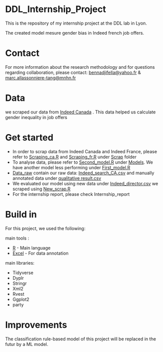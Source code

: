 # DDL_Internship_Project
This is the repository of my internship project at the DDL lab in Lyon.

The created model mesure gender bias in Indeed french job offers.

# Contact
For more information about the research methodology and for questions regarding collaboration, please contact: bennadjifella@yahoo.fr & marc.allassonniere-tang@mnhn.fr

# Data
we scraped our data from [Indeed Canada](https://emplois.ca.indeed.com/) .
This data helped us calculate gender inequality in job offers

# Get started 
- In order to scrap data from Indeed Canada and Indeed France, please refer to [Scraping_ca.R](https://github.com/FellaBennadji/DDL_Internship_Project/blob/main/Scrap/Scraping_ca.R) and [Scraping_fr.R](https://github.com/FellaBennadji/DDL_Internship_Project/blob/main/Scrap/Scraping_fr.R) under [Scrap](https://github.com/FellaBennadji/DDL_Internship_Project/tree/main/Scrap) folder
- To analyse data, please refer to [Second_model.R](https://github.com/FellaBennadji/DDL_Internship_Project/blob/main/Models/Second_model.R) under [Models](https://github.com/FellaBennadji/DDL_Internship_Project/tree/main/Models). We have another model less performing under [First_model.R](https://github.com/FellaBennadji/DDL_Internship_Project/blob/main/Models/First_model.R)
- [Data_raw](https://github.com/FellaBennadji/DDL_Internship_Project/tree/main/Data_raw) contain our raw data: [Indeed_search_CA.csv](https://github.com/FellaBennadji/DDL_Internship_Project/blob/main/Data_raw/Indeed_search_CA.csv) and manually annotated data under [qualitative result.csv](https://github.com/FellaBennadji/DDL_Internship_Project/blob/main/Data_raw/qualitative%20result.csv)
- We evaluated our model using new data under [Indeed_director.csv](https://github.com/FellaBennadji/DDL_Internship_Project/blob/main/Evaluation/Indeed_director.csv) we scraped using [New_scrap.R](https://github.com/FellaBennadji/DDL_Internship_Project/blob/main/Evaluation/New_scrap.R)
- For the internship report, please check Internship_report

# Build in 
For this project, we used the following:

main tools :
- [R](https://www.r-project.org/) - Main language
- [Excel](https://www.microsoft.com/fr-fr/microsoft-365/p/excel/CFQ7TTC0HR4R?activetab=pivot:pr%C3%A9sentationtab&ef_id=EAIaIQobChMIt66Hoani-gIVb49oCR2reA2rEAAYASAAEgJhIPD_BwE:G:s&OCID=AIDcmm409lj8ne_SEM_EAIaIQobChMIt66Hoani-gIVb49oCR2reA2rEAAYASAAEgJhIPD_BwE:G:s&lnkd=Google_O365SMB_Brand&gclid=EAIaIQobChMIt66Hoani-gIVb49oCR2reA2rEAAYASAAEgJhIPD_BwE) - For data annotation

main libraries:
- Tidyverse
- Dyplr
- Stringr
- Xml2
- Rvest
- Ggplot2
- party

# Improvements
The classification rule-based model of this project will be replaced in the futur by a ML model.
